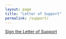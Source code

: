 ```yaml
---
layout: page
title: "Letter of Support"
permalink: /support/
---
```


[Sign the Letter of Support](https://docs.google.com/forms/d/e/1FAIpQLSdSO3hfpis1Ed5TYIZgJYg8GaNFkJn_xzQCI9243oPY_lGntQ/viewform?usp=sf_link)